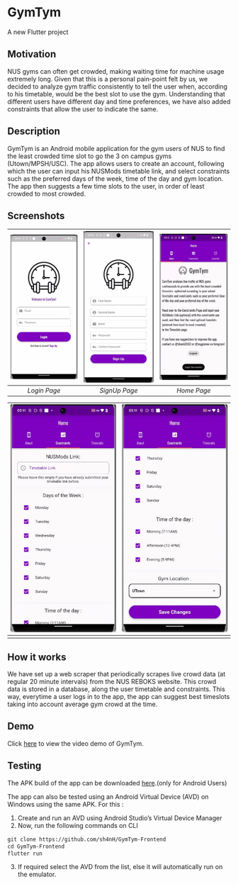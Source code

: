 # GymTym

A new Flutter project

## Motivation

NUS gyms can often get crowded, making waiting time for machine usage extremely long. Given that this is a personal pain-point felt by us, we decided to analyze gym traffic consistently to tell the user when, according to his timetable, would be the best slot to use the gym. Understanding that different users have different day and time preferences, we have also added constraints that allow the user to indicate the same.

## Description
GymTym is an Android mobile application for the gym users of NUS to find the least crowded time slot to go the 3 on campus gyms (Utown/MPSH/USC). The app allows users to create an account, following which the user can input his NUSMods timetable link, and select constraints such as the preferred days of the week, time of the day and gym location. The app then suggests a few time slots to the user, in order of least crowded to most crowded.

## Screenshots

| ![Image 1](screenshots/photo_5825468275226689220_x.jpg) | ![Image 2](screenshots/photo_5825468275226689223_x.jpg) | ![Image 3](screenshots/photo_5825468275226689222_x.jpg) |
|:---:|:---:|:---:|
| *Login Page* | *SignUp Page* | *Home Page* |

| ![Image 4](screenshots/photo_5825468275226689219_x.jpg) | ![Image 5](screenshots/photo_5825468275226689221_x.jpg) |
|:---:|:---:|
|  |  |



## How it works

We have set up a web scraper that periodically scrapes live crowd data (at regular 20 minute intervals) from the NUS REBOKS website. This crowd data is stored in a database, along the user timetable and constraints. This way, everytime a user logs in to the app, the app can suggest best timeslots taking into account average gym crowd at the time.

## Demo

Click [here](bit.ly/gymtym-demo) to view the video demo of GymTym.

## Testing

The APK build of the app can be downloaded [here](https://drive.google.com/file/d/1l4tAGBzcUtE7sdzbaBOgo6WBOcA-jWET/view).(only for Android Users) 

The app can also be tested using an Android Virtual Device (AVD) on Windows using the same APK. For this : 
1. Create and run an AVD using Android Studio’s Virtual Device Manager
2. Now, run the following commands on CLI
```
git clone https://github.com/sh4nH/GymTym-Frontend
cd GymTym-Frontend
flutter run
```
3. If required select the AVD from the list, else it will automatically run on the emulator.

